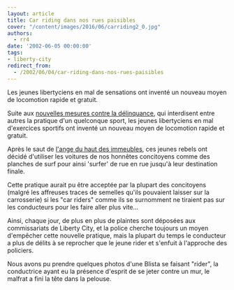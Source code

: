 ```yaml
---
layout: article
title: Car riding dans nos rues paisibles
cover: "/content/images/2016/06/carriding2_0.jpg"
authors:
  - rr4
date: '2002-06-05 00:00:00'
tags:
- liberty-city
redirect_from:
  - /2002/06/04/car-riding-dans-nos-rues-paisibles
---
```


Les jeunes libertyciens en mal de sensations ont inventé un nouveau moyen de locomotion rapide et gratuit.

Suite aux [nouvelles mesures contre la délinquance](/2002/05/24/nouvelles-mesures-contre-la-delinquance/), qui interdisent entre autres la pratique d'un quelconque sport, les jeunes libertyciens en mal d'exercices sportifs ont inventé un nouveau moyen de locomotion rapide et gratuit.

Après le saut de [l'ange du haut des immeubles](/2002/05/29/base-jumping-entre-les-immeubles/), ces jeunes rebels ont décidé d'utiliser les voitures de nos honnêtes concitoyens comme des planches de surf pour ainsi 'surfer' de rue en rue jusqu'à leur destination finale.

Cette pratique aurait pu être acceptée par la plupart des concitoyens (malgré les affreuses traces de semelles qu'ils pouvaient laisser sur la carrosserie) si les "car riders" comme ils se surnomment ne tiraient pas sur les conducteurs pour les faire aller plus vite...

Ainsi, chaque jour, de plus en plus de plaintes sont déposées aux commissariats de Liberty City, et la police cherche toujours un moyen d'empêcher cette nouvelle pratique, mais la plupart du temps le conducteur a plus de délits à se reprocher que le jeune rider et s'enfuit à l'approche des policiers.

Nous avons pu prendre quelques photos d'une Blista se faisant "rider", la conductrice ayant eu la présence d'esprit de se jeter contre un mur, le malfrat a fini la tête dans la pelouse.